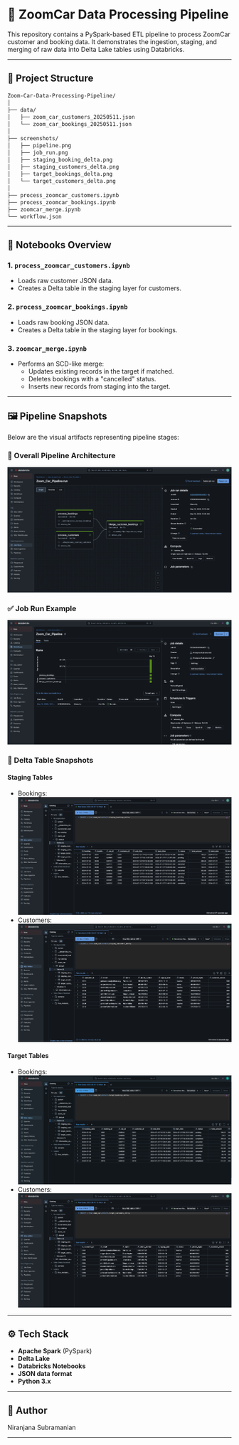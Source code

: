 
# 🚗 ZoomCar Data Processing Pipeline

This repository contains a PySpark-based ETL pipeline to process ZoomCar customer and booking data. It demonstrates the ingestion, staging, and merging of raw data into Delta Lake tables using Databricks.

---

## 📁 Project Structure

```
Zoom-Car-Data-Processing-Pipeline/
│
├── data/
│   ├── zoom_car_customers_20250511.json
│   └── zoom_car_bookings_20250511.json
│
├── screenshots/
│   ├── pipeline.png
│   ├── job_run.png
│   ├── staging_booking_delta.png
│   ├── staging_customers_delta.png
│   ├── target_bookings_delta.png
│   └── target_customers_delta.png
│
├── process_zoomcar_customers.ipynb
├── process_zoomcar_bookings.ipynb
├── zoomcar_merge.ipynb
└── workflow.json
```

---

## 🧪 Notebooks Overview

### 1. `process_zoomcar_customers.ipynb`
- Loads raw customer JSON data.
- Creates a Delta table in the staging layer for customers.

### 2. `process_zoomcar_bookings.ipynb`
- Loads raw booking JSON data.
- Creates a Delta table in the staging layer for bookings.

### 3. `zoomcar_merge.ipynb`
- Performs an SCD-like merge:
  - Updates existing records in the target if matched.
  - Deletes bookings with a "cancelled" status.
  - Inserts new records from staging into the target.

---

## 🖼️ Pipeline Snapshots

Below are the visual artifacts representing pipeline stages:

### 📌 Overall Pipeline Architecture
![pipeline](screenshots/pipeline.png)

### ✅ Job Run Example
![job_run](screenshots/job_run.png)

### 🔄 Delta Table Snapshots

#### Staging Tables
- Bookings: ![staging_booking_delta](screenshots/staging_booking_delta.png)
- Customers: ![staging_customers_delta](screenshots/staging_customers_delta.png)

#### Target Tables
- Bookings: ![target_bookings_delta](screenshots/target_bookings_delta.png)
- Customers: ![target_customers_delta](screenshots/target_customers_delta.png)

---

## ⚙️ Tech Stack

- **Apache Spark** (PySpark)
- **Delta Lake**
- **Databricks Notebooks**
- **JSON data format**
- **Python 3.x**

---

## 📌 Author

Niranjana Subramanian

---
